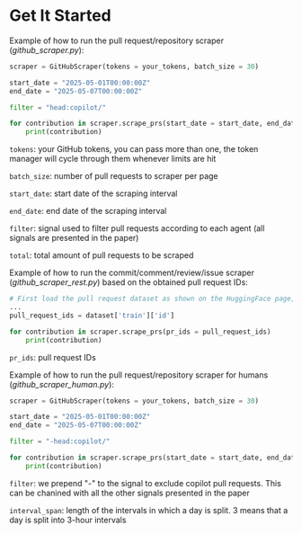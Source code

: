 # Get It Started 

Example of how to run the pull request/repository scraper (*github_scraper.py*):

```python
scraper = GitHubScraper(tokens = your_tokens, batch_size = 30)

start_date = "2025-05-01T00:00:00Z"
end_date = "2025-05-07T00:00:00Z"

filter = "head:copilot/"

for contribution in scraper.scrape_prs(start_date = start_date, end_date = end_date, filter = filter, total = 5000)
    print(contribution)
```

```tokens```: your GitHub tokens, you can pass more than one, the token manager will cycle through them whenever limits are hit 

```batch_size```: number of pull requests to scraper per page 

```start_date```: start date of the scraping interval 

```end_date```: end date of the scraping interval

```filter```: signal used to filter pull requests according to each agent (all signals are presented in the paper)

```total```: total amount of pull requests to be scraped

Example of how to run the commit/comment/review/issue scraper (*github_scraper_rest.py*) based on the obtained pull request IDs: 

```python
# First load the pull request dataset as shown on the HuggingFace page, then pass it to the scrape_prs method.
...
pull_request_ids = dataset['train']['id']

for contribution in scraper.scrape_prs(pr_ids = pull_request_ids)
    print(contribution)
```

```pr_ids```: pull request IDs 

Example of how to run the pull request/repository scraper for humans (*github_scraper_human.py*): 

```python
scraper = GitHubScraper(tokens = your_tokens, batch_size = 30)

start_date = "2025-05-01T00:00:00Z"
end_date = "2025-05-07T00:00:00Z"

filter = "-head:copilot/"

for contribution in scraper.scrape_prs(start_date = start_date, end_date = end_date, filter = filter, total = 5000, interval_span = 3)
    print(contribution)
```

```filter```: we prepend "-" to the signal to exclude copilot pull requests. This can be chanined with all the other signals presented in the paper

```interval_span```: length of the intervals in which a day is split. 3 means that a day is split into 3-hour intervals
